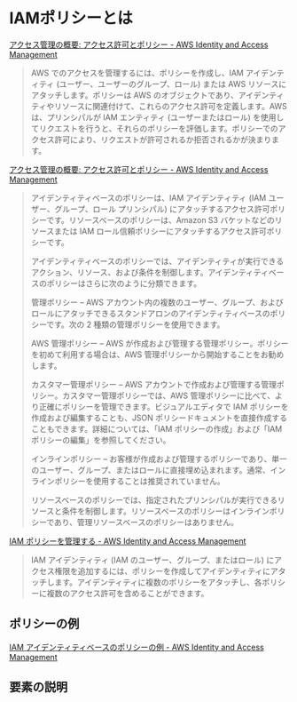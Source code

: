# IAMポリシーとは

[アクセス管理の概要: アクセス許可とポリシー - AWS Identity and Access Management](https://docs.aws.amazon.com/ja_jp/IAM/latest/UserGuide/introduction_access-management.html)
> AWS でのアクセスを管理するには、ポリシーを作成し、IAM アイデンティティ (ユーザー、ユーザーのグループ、ロール) または AWS リソースにアタッチします。ポリシーは AWS のオブジェクトであり、アイデンティティやリソースに関連付けて、これらのアクセス許可を定義します。AWS は、プリンシパルが IAM エンティティ (ユーザーまたはロール) を使用してリクエストを行うと、それらのポリシーを評価します。ポリシーでのアクセス許可により、リクエストが許可されるか拒否されるかが決まります。

[アクセス管理の概要: アクセス許可とポリシー - AWS Identity and Access Management](https://docs.aws.amazon.com/ja_jp/IAM/latest/UserGuide/introduction_access-management.html)
> アイデンティティベースのポリシーは、IAM アイデンティティ (IAM ユーザー、グループ、ロール プリンシパル) にアタッチするアクセス許可ポリシーです。リソースベースのポリシーは、Amazon S3 バケットなどのリソースまたは IAM ロール信頼ポリシーにアタッチするアクセス許可ポリシーです。
> 
> アイデンティティベースのポリシーでは、アイデンティティが実行できるアクション、リソース、および条件を制御します。アイデンティティベースのポリシーはさらに次のように分類できます。
> 
> 管理ポリシー – AWS アカウント内の複数のユーザー、グループ、およびロールにアタッチできるスタンドアロンのアイデンティティベースのポリシーです。次の 2 種類の管理ポリシーを使用できます。
> 
> AWS 管理ポリシー – AWS が作成および管理する管理ポリシー。ポリシーを初めて利用する場合は、AWS 管理ポリシーから開始することをお勧めします。
> 
> カスタマー管理ポリシー – AWS アカウントで作成および管理する管理ポリシー。カスタマー管理ポリシーでは、AWS 管理ポリシーに比べて、より正確にポリシーを管理できます。ビジュアルエディタで IAM ポリシーを作成および編集することも、JSON ポリシードキュメントを直接作成することもできます。詳細については、「IAM ポリシーの作成」および「IAM ポリシーの編集」を参照してください。
> 
> インラインポリシー – お客様が作成および管理するポリシーであり、単一のユーザー、グループ、またはロールに直接埋め込まれます。通常、インラインポリシーを使用することは推奨されていません。
> 
> リソースベースのポリシーでは、指定されたプリンシパルが実行できるリソースと条件を制御します。リソースベースのポリシーはインラインポリシーであり、管理リソースベースのポリシーはありません。

[IAM ポリシーを管理する - AWS Identity and Access Management](https://docs.aws.amazon.com/ja_jp/IAM/latest/UserGuide/access_policies_manage.html)
> IAM アイデンティティ (IAM のユーザー、グループ、またはロール) にアクセス権限を追加するには、ポリシーを作成してアイデンティティにアタッチします。アイデンティティに複数のポリシーをアタッチし、各ポリシーに複数のアクセス許可を含めることができます。

## ポリシーの例
[IAM アイデンティティベースのポリシーの例 - AWS Identity and Access Management](https://docs.aws.amazon.com/ja_jp/IAM/latest/UserGuide/access_policies_examples.html)

## 要素の説明

